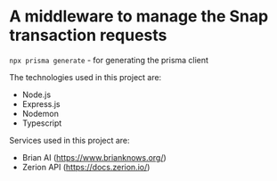 # A middleware to manage the Snap transaction requests


`npx prisma generate` - for generating the prisma client

The technologies used in this project are:

- Node.js
- Express.js
- Nodemon
- Typescript

Services used in this project are:

- Brian AI (https://www.brianknows.org/)
- Zerion API (https://docs.zerion.io/)
